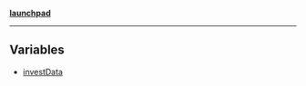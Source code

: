 [**launchpad**](index.md)

***

## Variables

- [investData](Data.investData.Variable.investData.md)
